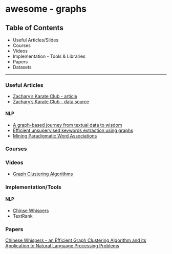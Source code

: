 # awesome - graphs 

## Table of Contents
- Useful Articles/Slides
- Courses
- Videos
- Implementation - Tools & Libraries
- Papers
- Datasets
---

### Useful Articles
- [Zachary’s Karate Club - article](https://studentwork.prattsi.org/infovis/labs/zacharys-karate-club/)
- [Zachary’s Karate Club - data source](http://www.konect.cc/networks/ucidata-zachary/)
#### NLP
- [A graph-based journey from textual data to wisdom](https://graphaware.com/neo4j/2017/10/03/efficient-unsupervised-topic-extraction-nlp-neo4j.html)
- [Efficient unsupervised keywords extraction using graphs](https://graphaware.com/neo4j/2017/10/03/efficient-unsupervised-topic-extraction-nlp-neo4j.html)
- [Mining Paradigmatic Word Associations](https://www.lyonwj.com/2015/06/16/nlp-with-neo4j/)
### Courses

### Videos
- [Graph Clustering Algorithms](https://www.youtube.com/watch?v=-Afa1WI3iug)

### Implementation/Tools
#### NLP
- [Chinse Whispers](https://github.com/nlpub/chinese-whispers-python)
- TextRank

### Papers
[Chinese Whispers - an Efficient Graph Clustering Algorithm and its Application to Natural Language Processing Problems](http://pzs.dstu.dp.ua/DataMining/cluster/bibl/Chinese%20Whispers%20-%20an%20Efficient%20Graph%20Clustering.pdf)

